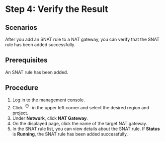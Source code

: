 # Step 4: Verify the Result<a name="nat_qs_0005"></a>

## Scenarios<a name="section5439700611149"></a>

After you add an SNAT rule to a NAT gateway, you can verify that the SNAT rule has been added successfully.

## Prerequisites<a name="section24081145174428"></a>

An SNAT rule has been added.

## Procedure<a name="section1079812442237"></a>

1.  Log in to the management console.
2.  Click  ![](figures/icon-region.png)  in the upper left corner and select the desired region and project.
3.  Under  **Network**, click  **NAT Gateway**.
4.  On the displayed page, click the name of the target NAT gateway.
5.  In the SNAT rule list, you can view details about the SNAT rule. If  **Status**  is  **Running**, the SNAT rule has been added successfully.


